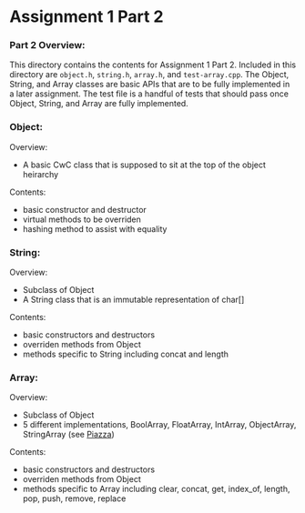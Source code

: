 # Assignment 1 Part 2

### Part 2 Overview:
This directory contains the contents for Assignment 1 Part 2. Included in this directory are `object.h`, `string.h`, `array.h`, and `test-array.cpp`. The Object, String, and Array classes are basic APIs that are to be fully implemented in a later assignment. The test file is a handful of tests that should pass once Object, String, and Array are fully implemented.

### Object:
Overview:
- A basic CwC class that is supposed to sit at the top of the object heirarchy

Contents:
- basic constructor and destructor
- virtual methods to be overriden
- hashing method to assist with equality

### String:
Overview:
- Subclass of Object
- A String class that is an immutable representation of char[]

Contents:
- basic constructors and destructors
- overriden methods from Object
- methods specific to String including concat and length

### Array:
Overview:
- Subclass of Object
- 5 different implementations, BoolArray, FloatArray, IntArray, ObjectArray, StringArray (see [Piazza](https://piazza.com/class/k51bluky59n2jr?cid=331))

Contents:
- basic constructors and destructors
- overriden methods from Object
- methods specific to Array including clear, concat, get, index_of, length, pop, push, remove, replace